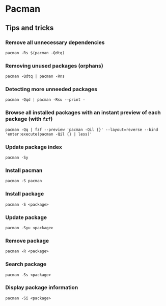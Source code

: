 # Pacman
## Tips and tricks
### Remove all unnecessary dependencies
```shell
pacman -Rs $(pacman -Qdtq)
```
### Removing unused packages (orphans)
```shell
pacman -Qdtq | pacman -Rns
```
### Detecting more unneeded packages
```shell
pacman -Qqd | pacman -Rsu --print -
```
### Browse all installed packages with an instant preview of each package (with `fzf`)
```shell
pacman -Qq | fzf --preview 'pacman -Qil {}' --layout=reverse --bind 'enter:execute(pacman -Qil {} | less)'
```
### Update package index
```shell
pacman -Sy
```
### Install pacman
```shell
pacman -S pacman
```
### Install package
```shell
pacman -S <package>
```
### Update package
```shell
pacman -Syu <package>
```
### Remove package
```shell
pacman -R <package>
```
### Search package
```shell
pacman -Ss <package>
```
### Display package information
```shell
pacman -Si <package>
```
